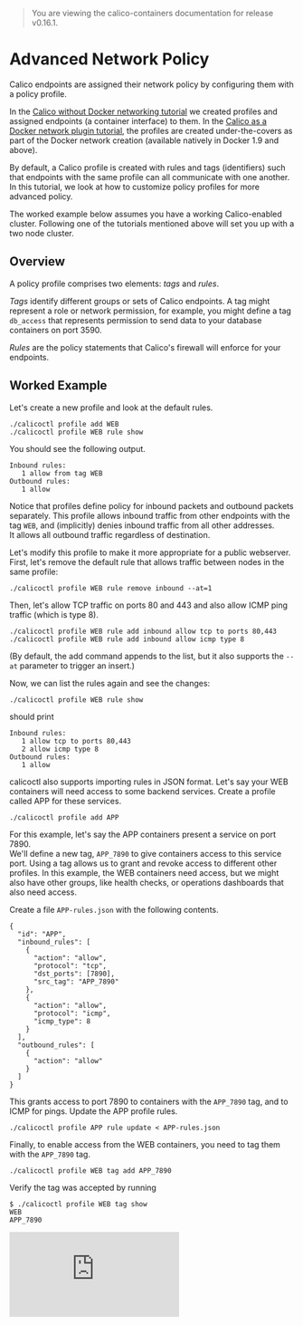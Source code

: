 > You are viewing the calico-containers documentation for release v0.16.1.

# Advanced Network Policy

Calico endpoints are assigned their network policy by configuring them with a 
policy profile.  

In the [Calico without Docker networking tutorial](calico-with-docker/without-docker-networking/README.md)
we created profiles and assigned endpoints (a container interface) to them.
In the [Calico as a Docker network plugin tutorial](calico-with-docker/docker-network-plugin/README.md),
the profiles are created under-the-covers as part of the Docker network
creation (available natively in Docker 1.9 and above).

By default, a Calico profile is created with rules and tags (identifiers) such
that endpoints with the same profile can all communicate with one another.  
In this tutorial, we look at how to customize policy profiles for more advanced 
policy.

The worked example below assumes you have a working Calico-enabled cluster.
Following one of the tutorials mentioned above will set you up with a two
node cluster.

## Overview

A policy profile comprises two elements: *tags* and *rules*.  

*Tags* identify different groups or sets of Calico endpoints.  A tag might
represent a role or network permission, for example, you might define a tag
`db_access` that represents permission to send data to your database containers
on port 3590.

*Rules* are the policy statements that Calico's firewall will enforce for your
endpoints.

## Worked Example

Let's create a new profile and look at the default rules.

    ./calicoctl profile add WEB
    ./calicoctl profile WEB rule show

You should see the following output.

    Inbound rules:
       1 allow from tag WEB 
    Outbound rules:
       1 allow

Notice that profiles define policy for inbound packets and outbound packets 
separately.  This profile allows inbound traffic from other endpoints with the 
tag `WEB`, and (implicitly) denies inbound traffic from all other addresses.  
It allows all outbound traffic regardless of destination.

Let's modify this profile to make it more appropriate for a public webserver. 
First, let's remove the default rule that allows traffic between nodes in the 
same profile:
```
./calicoctl profile WEB rule remove inbound --at=1
```

Then, let's allow TCP traffic on ports 80 and 443 and also allow ICMP ping 
traffic (which is type 8).

```
./calicoctl profile WEB rule add inbound allow tcp to ports 80,443
./calicoctl profile WEB rule add inbound allow icmp type 8
```
(By default, the add command appends to the list, but it also supports the 
`--at` parameter to trigger an insert.)

Now, we can list the rules again and see the changes:

```
./calicoctl profile WEB rule show
```

should print

```
Inbound rules:
   1 allow tcp to ports 80,443
   2 allow icmp type 8
Outbound rules:
   1 allow
```

calicoctl also supports importing rules in JSON format.  Let's say your WEB 
containers will need access to some backend services.  Create a profile called 
APP for these services.

    ./calicoctl profile add APP

For this example, let's say the APP containers present a service on port 7890.  
We'll define a new tag, `APP_7890` to give containers access to this service 
port.  Using a tag allows us to grant and revoke access to different other 
profiles.  In this example, the WEB containers need access, but we might also 
have other groups, like health checks, or operations dashboards that also need 
access.

Create a file `APP-rules.json` with the following contents.

    {
      "id": "APP", 
      "inbound_rules": [
        {
          "action": "allow",
          "protocol": "tcp", 
          "dst_ports": [7890],
          "src_tag": "APP_7890"
        }, 
        {
          "action": "allow", 
          "protocol": "icmp",
          "icmp_type": 8
        }
      ], 
      "outbound_rules": [
        {
          "action": "allow"
        }
      ]
    }

This grants access to port 7890 to containers with the `APP_7890` tag, and to 
ICMP for pings.  Update the APP profile rules.

    ./calicoctl profile APP rule update < APP-rules.json

Finally, to enable access from the WEB containers, you need to tag them with 
the `APP_7890` tag.

    ./calicoctl profile WEB tag add APP_7890

Verify the tag was accepted by running

    $ ./calicoctl profile WEB tag show
    WEB
    APP_7890

[![Analytics](https://ga-beacon.appspot.com/UA-52125893-3/calico-containers/docs/AdvancedNetworkPolicy.md?pixel)](https://github.com/igrigorik/ga-beacon)
